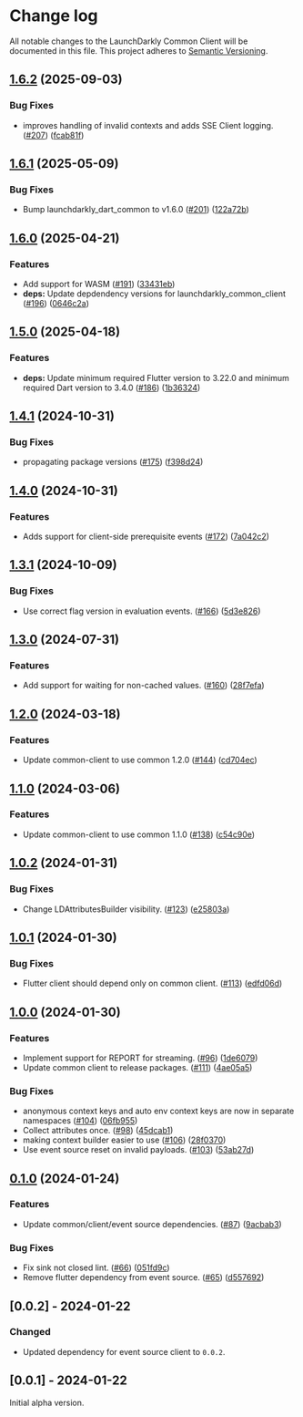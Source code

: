 # Change log

All notable changes to the LaunchDarkly Common Client will be documented in this file. This project adheres to [Semantic Versioning](https://semver.org).

## [1.6.2](https://github.com/launchdarkly/flutter-client-sdk/compare/launchdarkly_common_client-v1.6.1...launchdarkly_common_client-v1.6.2) (2025-09-03)


### Bug Fixes

* improves handling of invalid contexts and adds SSE Client logging. ([#207](https://github.com/launchdarkly/flutter-client-sdk/issues/207)) ([fcab81f](https://github.com/launchdarkly/flutter-client-sdk/commit/fcab81f006f6efd78206756447d2587f87b8c43c))

## [1.6.1](https://github.com/launchdarkly/flutter-client-sdk/compare/launchdarkly_common_client-v1.6.0...launchdarkly_common_client-v1.6.1) (2025-05-09)


### Bug Fixes

* Bump launchdarkly_dart_common to v1.6.0 ([#201](https://github.com/launchdarkly/flutter-client-sdk/issues/201)) ([122a72b](https://github.com/launchdarkly/flutter-client-sdk/commit/122a72b609b600590c39fdbf14307f1f81aff13b))

## [1.6.0](https://github.com/launchdarkly/flutter-client-sdk/compare/launchdarkly_common_client-v1.5.0...launchdarkly_common_client-v1.6.0) (2025-04-21)


### Features

* Add support for WASM ([#191](https://github.com/launchdarkly/flutter-client-sdk/issues/191)) ([33431eb](https://github.com/launchdarkly/flutter-client-sdk/commit/33431eb34e1d69e8b0c10f522b40c8a339fe1b5c))
* **deps:** Update depdendency versions for launchdarkly_common_client ([#196](https://github.com/launchdarkly/flutter-client-sdk/issues/196)) ([0646c2a](https://github.com/launchdarkly/flutter-client-sdk/commit/0646c2aaaffb8fd17c61646bed815cc7898fa428))

## [1.5.0](https://github.com/launchdarkly/flutter-client-sdk/compare/launchdarkly_common_client-v1.4.1...launchdarkly_common_client-v1.5.0) (2025-04-18)


### Features

* **deps:** Update minimum required Flutter version to 3.22.0 and minimum required Dart version to 3.4.0 ([#186](https://github.com/launchdarkly/flutter-client-sdk/issues/186)) ([1b36324](https://github.com/launchdarkly/flutter-client-sdk/commit/1b363247ef5d01e08baa480e4f5ed4b644397dad))

## [1.4.1](https://github.com/launchdarkly/flutter-client-sdk/compare/launchdarkly_common_client-v1.4.0...launchdarkly_common_client-v1.4.1) (2024-10-31)


### Bug Fixes

* propagating package versions ([#175](https://github.com/launchdarkly/flutter-client-sdk/issues/175)) ([f398d24](https://github.com/launchdarkly/flutter-client-sdk/commit/f398d2493da4faa1a06e7e74829bfb1b1817d55a))

## [1.4.0](https://github.com/launchdarkly/flutter-client-sdk/compare/launchdarkly_common_client-v1.3.1...launchdarkly_common_client-v1.4.0) (2024-10-31)


### Features

* Adds support for client-side prerequisite events ([#172](https://github.com/launchdarkly/flutter-client-sdk/issues/172)) ([7a042c2](https://github.com/launchdarkly/flutter-client-sdk/commit/7a042c2047798831b62ea29243313d7e411d22e1))

## [1.3.1](https://github.com/launchdarkly/flutter-client-sdk/compare/launchdarkly_common_client-v1.3.0...launchdarkly_common_client-v1.3.1) (2024-10-09)


### Bug Fixes

* Use correct flag version in evaluation events. ([#166](https://github.com/launchdarkly/flutter-client-sdk/issues/166)) ([5d3e826](https://github.com/launchdarkly/flutter-client-sdk/commit/5d3e826bbb2345b259b6ac29732440b58f29b673))

## [1.3.0](https://github.com/launchdarkly/flutter-client-sdk/compare/launchdarkly_common_client-v1.2.0...launchdarkly_common_client-v1.3.0) (2024-07-31)


### Features

* Add support for waiting for non-cached values. ([#160](https://github.com/launchdarkly/flutter-client-sdk/issues/160)) ([28f7efa](https://github.com/launchdarkly/flutter-client-sdk/commit/28f7efa6128b937a4626fe4b4ca60b9e64db1641))

## [1.2.0](https://github.com/launchdarkly/flutter-client-sdk/compare/launchdarkly_common_client-v1.1.0...launchdarkly_common_client-v1.2.0) (2024-03-18)


### Features

* Update common-client to use common 1.2.0 ([#144](https://github.com/launchdarkly/flutter-client-sdk/issues/144)) ([cd704ec](https://github.com/launchdarkly/flutter-client-sdk/commit/cd704ec0f6814652fc8bd2afa9fef78474608079))

## [1.1.0](https://github.com/launchdarkly/flutter-client-sdk/compare/launchdarkly_common_client-v1.0.2...launchdarkly_common_client-v1.1.0) (2024-03-06)


### Features

* Update common-client to use common 1.1.0 ([#138](https://github.com/launchdarkly/flutter-client-sdk/issues/138)) ([c54c90e](https://github.com/launchdarkly/flutter-client-sdk/commit/c54c90eef95308112a33fdd8343eff0a3ea8322c))

## [1.0.2](https://github.com/launchdarkly/flutter-client-sdk/compare/launchdarkly_common_client-v1.0.1...launchdarkly_common_client-v1.0.2) (2024-01-31)


### Bug Fixes

* Change LDAttributesBuilder visibility. ([#123](https://github.com/launchdarkly/flutter-client-sdk/issues/123)) ([e25803a](https://github.com/launchdarkly/flutter-client-sdk/commit/e25803a8dc15a7256cd1c896511bdaac51ebf67d))

## [1.0.1](https://github.com/launchdarkly/flutter-client-sdk/compare/launchdarkly_common_client-v1.0.0...launchdarkly_common_client-v1.0.1) (2024-01-30)


### Bug Fixes

* Flutter client should depend only on common client. ([#113](https://github.com/launchdarkly/flutter-client-sdk/issues/113)) ([edfd06d](https://github.com/launchdarkly/flutter-client-sdk/commit/edfd06d24e30915c0608766e5abcc9290aaf6244))

## [1.0.0](https://github.com/launchdarkly/flutter-client-sdk/compare/launchdarkly_common_client-v0.1.0...launchdarkly_common_client-v1.0.0) (2024-01-30)


### Features

* Implement support for REPORT for streaming. ([#96](https://github.com/launchdarkly/flutter-client-sdk/issues/96)) ([1de6079](https://github.com/launchdarkly/flutter-client-sdk/commit/1de60797e2edaac2fdf38f829ee4e3f15260f963))
* Update common client to release packages. ([#111](https://github.com/launchdarkly/flutter-client-sdk/issues/111)) ([4ae05a5](https://github.com/launchdarkly/flutter-client-sdk/commit/4ae05a5d7cc950c2f29b07624d73463ce8f7794c))


### Bug Fixes

* anonymous context keys and auto env context keys are now in separate namespaces ([#104](https://github.com/launchdarkly/flutter-client-sdk/issues/104)) ([06fb955](https://github.com/launchdarkly/flutter-client-sdk/commit/06fb95589fca1b56146442e8db88e56923449962))
* Collect attributes once. ([#98](https://github.com/launchdarkly/flutter-client-sdk/issues/98)) ([45dcab1](https://github.com/launchdarkly/flutter-client-sdk/commit/45dcab15cf8e069277d15c05064e17dda0e51d4e))
* making context builder easier to use ([#106](https://github.com/launchdarkly/flutter-client-sdk/issues/106)) ([28f0370](https://github.com/launchdarkly/flutter-client-sdk/commit/28f0370eb0a1b86af51d207948b2f4169a937eef))
* Use event source reset on invalid payloads. ([#103](https://github.com/launchdarkly/flutter-client-sdk/issues/103)) ([53ab27d](https://github.com/launchdarkly/flutter-client-sdk/commit/53ab27d002b0d2a37669b345b1337da1f428277d))

## [0.1.0](https://github.com/launchdarkly/flutter-client-sdk/compare/launchdarkly_common_client-v0.0.2...launchdarkly_common_client-v0.1.0) (2024-01-24)


### Features

* Update common/client/event source dependencies. ([#87](https://github.com/launchdarkly/flutter-client-sdk/issues/87)) ([9acbab3](https://github.com/launchdarkly/flutter-client-sdk/commit/9acbab3bbe3ca9a1c63923ea4c95f0eb0dd1177b))


### Bug Fixes

* Fix sink not closed lint. ([#66](https://github.com/launchdarkly/flutter-client-sdk/issues/66)) ([051fd9c](https://github.com/launchdarkly/flutter-client-sdk/commit/051fd9cfc405f23e0bac64da90b9277ccdf5e188))
* Remove flutter dependency from event source. ([#65](https://github.com/launchdarkly/flutter-client-sdk/issues/65)) ([d557692](https://github.com/launchdarkly/flutter-client-sdk/commit/d557692ef7d146a5c691d3b8f64f10726f12add3))

## [0.0.2] - 2024-01-22

### Changed

- Updated dependency for event source client to `0.0.2`.

## [0.0.1] - 2024-01-22

Initial alpha version.
